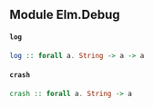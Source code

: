 ## Module Elm.Debug

#### `log`

``` purescript
log :: forall a. String -> a -> a
```

#### `crash`

``` purescript
crash :: forall a. String -> a
```


